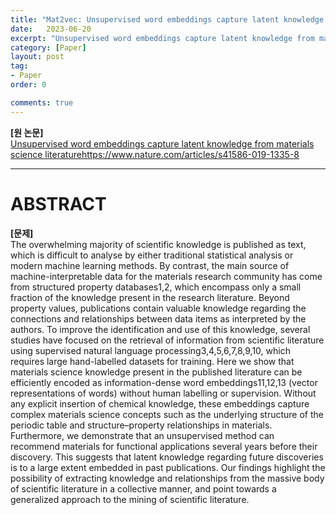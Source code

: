 ```yaml
---
title: "Mat2vec: Unsupervised word embeddings capture latent knowledge from materials science literature 정리"
date:   2023-06-20
excerpt: "Unsupervised word embeddings capture latent knowledge from materials science literature"
category: [Paper]
layout: post
tag:
- Paper
order: 0

comments: true
---
```




**[원 논문]**     
[Unsupervised word embeddings capture latent knowledge from materials science literature](https://www.nature.com/articles/s41586-019-1335-8)https://www.nature.com/articles/s41586-019-1335-8

-----


# ABSTRACT
**[문제]**  
The overwhelming majority of scientific knowledge is published as text, which is difficult to analyse by either traditional statistical analysis or modern machine learning methods. By contrast, the main source of machine-interpretable data for the materials research community has come from structured property databases1,2, which encompass only a small fraction of the knowledge present in the research literature. Beyond property values, publications contain valuable knowledge regarding the connections and relationships between data items as interpreted by the authors. To improve the identification and use of this knowledge, several studies have focused on the retrieval of information from scientific literature using supervised natural language processing3,4,5,6,7,8,9,10, which requires large hand-labelled datasets for training. Here we show that materials science knowledge present in the published literature can be efficiently encoded as information-dense word embeddings11,12,13 (vector representations of words) without human labelling or supervision. Without any explicit insertion of chemical knowledge, these embeddings capture complex materials science concepts such as the underlying structure of the periodic table and structure–property relationships in materials. Furthermore, we demonstrate that an unsupervised method can recommend materials for functional applications several years before their discovery. This suggests that latent knowledge regarding future discoveries is to a large extent embedded in past publications. Our findings highlight the possibility of extracting knowledge and relationships from the massive body of scientific literature in a collective manner, and point towards a generalized approach to the mining of scientific literature.
